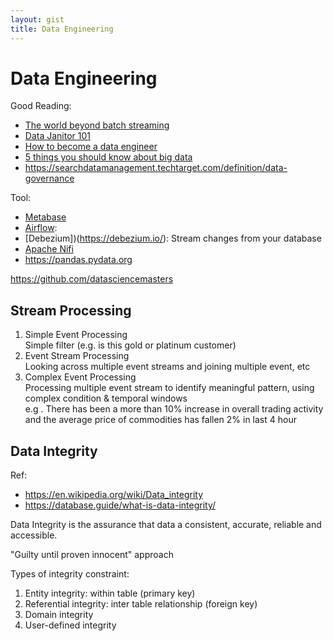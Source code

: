 ```yaml
---
layout: gist
title: Data Engineering
---
```


# Data Engineering

Good Reading:
- [The world beyond batch streaming](https://www.oreilly.com/ideas/the-world-beyond-batch-streaming-101)
- [Data Janitor 101](https://www.slideshare.net/soobrosa/data-janitor-101)
- [How to become a data engineer](https://towardsdatascience.com/who-is-a-data-engineer-how-to-become-a-data-engineer-1167ddc12811)
- [5 things you should know about big data](https://www.varonis.com/blog/5-things-you-should-know-about-big-data/)
- <https://searchdatamanagement.techtarget.com/definition/data-governance>


Tool:
- [Metabase](https://www.metabase.com/)
- [Airflow](https://airflow.apache.org/):
- [Debezium])(https://debezium.io/): Stream changes from your database
- [Apache Nifi](https://nifi.apache.org/)
- <https://pandas.pydata.org>

<https://github.com/datasciencemasters>

## Stream Processing

1. Simple Event Processing  
Simple filter (e.g. is this gold or platinum customer)
2. Event Stream Processing  
Looking across multiple event streams and joining multiple event, etc
3. Complex Event Processing  
Processing multiple event stream to identify meaningful pattern, using complex condition & temporal windows  
e.g . There has been a more than 10% increase in overall trading activity and the average price of commodities has fallen 2% in last 4 hour


## Data Integrity

Ref:
- <https://en.wikipedia.org/wiki/Data_integrity>
- <https://database.guide/what-is-data-integrity/>

Data Integrity is the assurance that data a consistent, accurate, reliable and accessible.

"Guilty until proven innocent" approach


Types of integrity constraint:
1. Entity integrity: within table (primary key)
2. Referential integrity: inter table relationship (foreign key)
3. Domain integrity
4. User-defined integrity